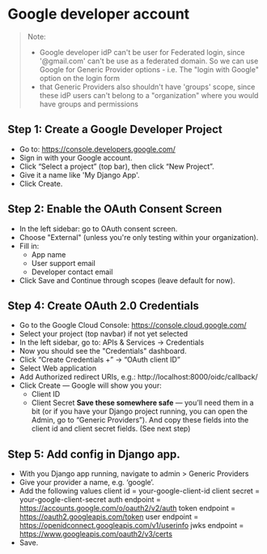 # Google developer account

> Note: 
> - Google developer idP can't be user for Federated login, since '@gmail.com' can't be use as a federated domain. 
> So we can use Google for Generic Provider options - i.e. The "login with Google" option on the login form
> - that Generic Providers also shouldn't have 'groups' scope, since these idP users can't belong to a 
> "organization" where you would have groups and permissions

## Step 1: Create a Google Developer Project
 - Go to: https://console.developers.google.com/
 - Sign in with your Google account.
 - Click “Select a project” (top bar), then click “New Project”.
 - Give it a name like 'My Django App'.
 - Click Create.


## Step 2: Enable the OAuth Consent Screen
 - In the left sidebar: go to OAuth consent screen.
 - Choose "External" (unless you're only testing within your organization).
 - Fill in:
	 - App name
	 - User support email
	 - Developer contact email
 - Click Save and Continue through scopes (leave default for now).


## Step 4: Create OAuth 2.0 Credentials 
 - Go to the Google Cloud Console: https://console.cloud.google.com/
 - Select your project (top navbar) if not yet selected
 - In the left sidebar, go to: APIs & Services → Credentials
 - Now you should see the "Credentials" dashboard.
 - Click “Create Credentials +” → “OAuth client ID”
 - Select Web application
 - Add Authorized redirect URIs, e.g.: http://localhost:8000/oidc/callback/ 
 - Click Create — Google will show you your:
	- Client ID
	- Client Secret
	**Save these somewhere safe** — you’ll need them in a bit (or if you have your Django project running, 
   you can open the Admin, go to “Generic Providers”). And copy these fields into the client id and client secret fields. (See next step)

## Step 5: Add config in Django app.
 - With you Django app running, navigate to admin > Generic Providers
 - Give your provider a name, e.g. ‘google’.
 - Add the following values
		client id = your-google-client-id
		client secret = your-google-client-secret
		auth endpoint = https://accounts.google.com/o/oauth2/v2/auth
		token endpoint = https://oauth2.googleapis.com/token
		user endpoint = https://openidconnect.googleapis.com/v1/userinfo
		jwks endpoint = https://www.googleapis.com/oauth2/v3/certs
  - Save.